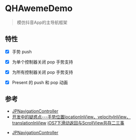 # QHAwemeDemo


>模仿抖音App的主导航框架

## 特性

- [x] 手势 push 
- [x] 为单个控制器关闭 pop 手势支持
- [x] 为所有控制器关闭 pop 手势支持
- [x] Present 的 push 和 pop 动画


## 参考
 
- [JPNavigationController](https://github.com/newyjp/JPNavigationController)
- [开发中的疑惑点---手势位置locationInView、velocityInView、translationInView](http://www.jianshu.com/p/be29e46fb2c4)
[iOS7下滑动返回与ScrollView共存二三事](http://www.cnblogs.com/lexingyu/p/3702742.html)
* [JPNavigationController](https://github.com/newyjp/JPNavigationController)
